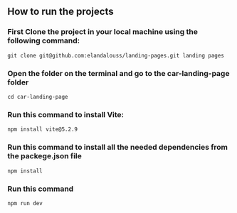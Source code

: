 
## How to run the projects

### First Clone the project in your local machine using the following command:

```git clone git@github.com:elandalouss/landing-pages.git landing pages```

### Open the folder on the terminal and go to the car-landing-page folder

```cd car-landing-page```

### Run this command to install Vite:

 ```npm install vite@5.2.9```

### Run this command to install all the needed dependencies from the packege.json file

```npm install```

### Run this command

```npm run dev```
